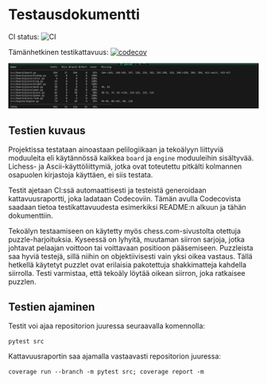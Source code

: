 # Testausdokumentti

CI status: ![CI](https://github.com/volepp/algolabra-shakki/workflows/CI/badge.svg)

Tämänhetkinen testikattavuus: [![codecov](https://codecov.io/gh/volepp/algolabra-shakki/graph/badge.svg?token=R4000SVQ04)](https://codecov.io/gh/volepp/algolabra-shakki)

![Testiraportti](teststatus.png)

## Testien kuvaus

Projektissa testataan ainoastaan pelilogiikaan ja tekoälyyn liittyviä moduuleita eli käytännössä kaikkea `board` ja `engine` moduuleihin sisältyvää. Lichess- ja Ascii-käyttöliittymiä, jotka ovat toteutettu pitkälti kolmannen osapuolen kirjastoja käyttäen, ei siis testata. 

Testit ajetaan CI:ssä automaattisesti ja testeistä generoidaan kattavuusraportti, joka ladataan Codecoviin. Tämän avulla Codecovista saadaan tietoa testikattavuudesta esimerkiksi README:n alkuun ja tähän dokumenttiin.

Tekoälyn testaamiseen on käytetty myös chess.com-sivustolta otettuja puzzle-harjoituksia. Kyseessä on lyhyitä, muutaman siirron sarjoja, jotka johtavat pelaajan voittoon tai voittavaan positioon pääsemiseen. Puzzleista saa hyviä testejä, sillä niihin on objektiivisesti vain yksi oikea vastaus. Tällä hetkellä käytetyt puzzlet ovat erilaisia pakotettuja shakkimatteja kahdella siirrolla. Testi varmistaa, että tekoäly löytää oikean siirron, joka ratkaisee puzzlen.

## Testien ajaminen

Testit voi ajaa repositorion juuressa seuraavalla komennolla:

```
pytest src
```

Kattavuusraportin saa ajamalla vastaavasti repositorion juuressa:

```
coverage run --branch -m pytest src; coverage report -m
```